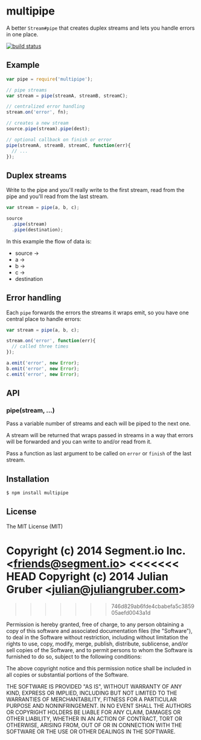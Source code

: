 # multipipe

A better `Stream#pipe` that creates duplex streams and lets you handle errors in one place.

[![build status](https://secure.travis-ci.org/segmentio/multipipe.png)](http://travis-ci.org/segmentio/multipipe)

## Example

```js
var pipe = require('multipipe');

// pipe streams
var stream = pipe(streamA, streamB, streamC);

// centralized error handling
stream.on('error', fn);

// creates a new stream
source.pipe(stream).pipe(dest);

// optional callback on finish or error
pipe(streamA, streamB, streamC, function(err){
  // ...
});
```

## Duplex streams

  Write to the pipe and you'll really write to the first stream, read from the pipe and you'll read from the last stream.

```js
var stream = pipe(a, b, c);

source
  .pipe(stream)
  .pipe(destination);
```

  In this example the flow of data is:

  * source ->
  * a ->
  * b ->
  * c ->
  * destination

## Error handling

  Each `pipe` forwards the errors the streams it wraps emit, so you have one central place to handle errors:

```js
var stream = pipe(a, b, c);

stream.on('error', function(err){
  // called three times
});

a.emit('error', new Error);
b.emit('error', new Error);
c.emit('error', new Error);
```

## API

### pipe(stream, ...)

Pass a variable number of streams and each will be piped to the next one.

A stream will be returned that wraps passed in streams in a way that errors will be forwarded and you can write to and/or read from it.

Pass a function as last argument to be called on `error` or `finish` of the last stream.

## Installation

```bash
$ npm install multipipe
```

## License

The MIT License (MIT)

Copyright (c) 2014 Segment.io Inc. &lt;friends@segment.io&gt;
<<<<<<< HEAD
Copyright (c) 2014 Julian Gruber &lt;julian@juliangruber.com&gt;
=======
>>>>>>> 746d829ab6fde4cbabefa5c385905aefd0043a1d

Permission is hereby granted, free of charge, to any person obtaining a copy
of this software and associated documentation files (the "Software"), to deal
in the Software without restriction, including without limitation the rights
to use, copy, modify, merge, publish, distribute, sublicense, and/or sell
copies of the Software, and to permit persons to whom the Software is
furnished to do so, subject to the following conditions:

The above copyright notice and this permission notice shall be included in
all copies or substantial portions of the Software.

THE SOFTWARE IS PROVIDED "AS IS", WITHOUT WARRANTY OF ANY KIND, EXPRESS OR
IMPLIED, INCLUDING BUT NOT LIMITED TO THE WARRANTIES OF MERCHANTABILITY,
FITNESS FOR A PARTICULAR PURPOSE AND NONINFRINGEMENT. IN NO EVENT SHALL THE
AUTHORS OR COPYRIGHT HOLDERS BE LIABLE FOR ANY CLAIM, DAMAGES OR OTHER
LIABILITY, WHETHER IN AN ACTION OF CONTRACT, TORT OR OTHERWISE, ARISING FROM,
OUT OF OR IN CONNECTION WITH THE SOFTWARE OR THE USE OR OTHER DEALINGS IN
THE SOFTWARE.
